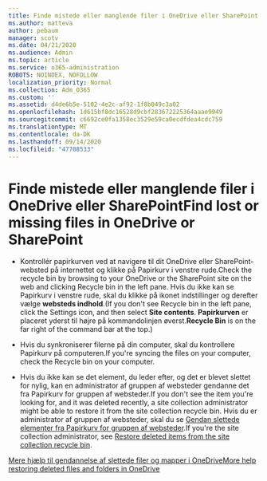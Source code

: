 ```yaml
---
title: Finde mistede eller manglende filer i OneDrive eller SharePoint
ms.author: matteva
author: pebaum
manager: scotv
ms.date: 04/21/2020
ms.audience: Admin
ms.topic: article
ms.service: o365-administration
ROBOTS: NOINDEX, NOFOLLOW
localization_priority: Normal
ms.collection: Adm_O365
ms.custom: ''
ms.assetid: d4de6b5e-5102-4e2c-af92-1f8b049c3a02
ms.openlocfilehash: 1d615bf8dc16528d9cbf283672225364aaae9949
ms.sourcegitcommit: c6692ce0fa1358ec3529e59ca0ecdfdea4cdc759
ms.translationtype: MT
ms.contentlocale: da-DK
ms.lasthandoff: 09/14/2020
ms.locfileid: "47708533"
---
```

# <a name="find-lost-or-missing-files-in-onedrive-or-sharepoint"></a><span data-ttu-id="248d4-102">Finde mistede eller manglende filer i OneDrive eller SharePoint</span><span class="sxs-lookup"><span data-stu-id="248d4-102">Find lost or missing files in OneDrive or SharePoint</span></span>

- <span data-ttu-id="248d4-103">Kontrollér papirkurven ved at navigere til dit OneDrive eller SharePoint-websted på internettet og klikke på Papirkurv i venstre rude.</span><span class="sxs-lookup"><span data-stu-id="248d4-103">Check the recycle bin by browsing to your OneDrive or the SharePoint site on the web and clicking Recycle bin in the left pane.</span></span> <span data-ttu-id="248d4-104">Hvis du ikke kan se Papirkurv i venstre rude, skal du klikke på ikonet indstillinger og derefter vælge **websteds indhold**.</span><span class="sxs-lookup"><span data-stu-id="248d4-104">(If you don't see Recycle bin in the left pane, click the Settings icon, and then select **Site contents**.</span></span> <span data-ttu-id="248d4-105">**Papirkurven** er placeret yderst til højre på kommandolinjen øverst.</span><span class="sxs-lookup"><span data-stu-id="248d4-105">**Recycle Bin** is on the far right of the command bar at the top.)</span></span> 
    
- <span data-ttu-id="248d4-106">Hvis du synkroniserer filerne på din computer, skal du kontrollere Papirkurv på computeren.</span><span class="sxs-lookup"><span data-stu-id="248d4-106">If you're syncing the files on your computer, check the Recycle bin on your computer.</span></span> 
    
- <span data-ttu-id="248d4-107">Hvis du ikke kan se det element, du leder efter, og det er blevet slettet for nylig, kan en administrator af gruppen af websteder gendanne det fra Papirkurv for gruppen af websteder.</span><span class="sxs-lookup"><span data-stu-id="248d4-107">If you don't see the item you're looking for, and it was deleted recently, a site collection administrator might be able to restore it from the site collection recycle bin.</span></span> <span data-ttu-id="248d4-108">Hvis du er administrator af gruppen af websteder, skal du se [Gendan slettede elementer fra Papirkurv for gruppen af websteder](https://go.microsoft.com/fwlink/?linkid=866439).</span><span class="sxs-lookup"><span data-stu-id="248d4-108">If you're the site collection administrator, see [Restore deleted items from the site collection recycle bin](https://go.microsoft.com/fwlink/?linkid=866439).</span></span>
    
[<span data-ttu-id="248d4-109">Mere hjælp til gendannelse af slettede filer og mapper i OneDrive</span><span class="sxs-lookup"><span data-stu-id="248d4-109">More help restoring deleted files and folders in OneDrive</span></span>](https://go.microsoft.com/fwlink/?linkid=872872)
  

